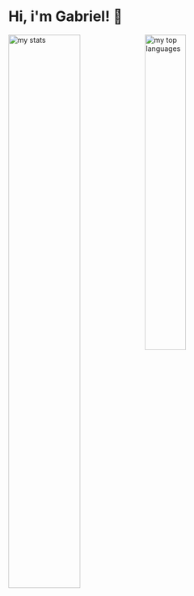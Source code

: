 # Hi, i'm Gabriel! 👋

<img alt="my stats" align="left" width="53%" src="https://github-readme-stats.vercel.app/api?username=gabr1234iel&show_icons=true&theme=dark"/>
<img alt="my top languages" align="left" width="40%" src="https://github-readme-stats.vercel.app/api/top-langs/?username=gabr1234iel&layout=compact&theme=dark"/>
<!--
**gabr1234iel/gabr1234iel** is a ✨ _special_ ✨ repository because its `README.md` (this file) appears on your GitHub profile.

Here are some ideas to get you started:

- 🔭 I’m currently working on ...
- 🌱 I’m currently learning ...
- 👯 I’m looking to collaborate on ...
- 🤔 I’m looking for help with ...
- 💬 Ask me about ...
- 📫 How to reach me: ...
- 😄 Pronouns: ...
- ⚡ Fun fact: ...
-->

